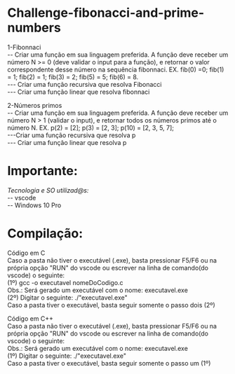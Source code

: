 # Challenge-fibonacci-and-prime-numbers

1-Fibonnaci <br>
    -- Criar uma função em sua linguagem preferida. A função deve receber um número N >= 0 (deve validar o input para a função), e retornar o valor correspondente desse número na sequência fibonnaci. EX. fib(0) =0; fib(1) = 1; fib(2) = 1; fib(3) = 2; fib(5) = 5; fib(6) = 8. <br>
--- Criar uma função recursiva que resolva Fibonacci <br>
--- Criar uma função linear que resolva fibonnaci<br>

2-Números primos <br>
    -- Criar uma função em sua linguagem preferida. A função deve receber um número N > 1 (validar o input), e retornar todos os números primos até o número N. EX. p(2) = [2]; p(3) = [2, 3]; p(10) = [2, 3, 5, 7]; <br>
---Criar uma função recursiva que resolva p <br>
--- Criar uma função linear que resolva p <br>



# Importante:
*Tecnologia e SO utilizad@s:* <br>
-- vscode <br>
-- Windows 10 Pro <br>

# Compilação: <br>
Código em C <br>
Caso a pasta não tiver o executável (.exe), basta pressionar F5/F6 ou na própria opção "RUN" do vscode ou escrever na linha de comando(do vscode) o seguinte: <br>
(1º) gcc -o executavel nomeDoCodigo.c <br>
Obs.: Será gerado um executável com o nome: executavel.exe <br>
(2º) Digitar o seguinte:   ./"executavel.exe" <br>
Caso a pasta tiver o executável, basta seguir somente o passo dois (2º) <br>

Código em C++ <br>
Caso a pasta não tiver o executável (.exe), basta pressionar F5/F6 ou na própria opção "RUN" do vscode ou escrever na linha de comando(do vscode) o seguinte: <br>
Obs.: Será gerado um executável com o nome: executavel.exe <br>
(1º) Digitar o seguinte:   ./"executavel.exe" <br>
Caso a pasta tiver o executável, basta seguir somente o passo um (1º) <br>

